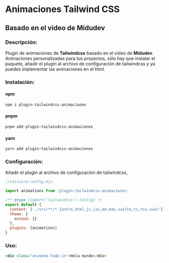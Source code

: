 # Animaciones Tailwind CSS

## Basado en el video de Midudev

### Descripción:

Plugin de animaciones de **Tailwindcss** basado en el video de **Midudev**. Animaciones personalizadas para tus proyectos, sólo hay que instalar el paquete, añadir el plugin al archivo de configuración de tailwindcss y ya puedes implementar las animaciones en el html.

### Instalación:

#### npm

```bash
npm i plugin-tailwindcss-animaciones
```

#### pnpm

```bash
pnpm add plugin-tailwindcss-animaciones
```

#### yarn

```bash
yarn add plugin-tailwindcss-animaciones
```

### Configuración:

Añadir el plugin al archivo de configuración de tailwindcss,

```javascript
//tailwind.config.mjs

import animations from 'plugin-tailwindcss-animaciones'

/** @type {import('tailwindcss').Config} */
export default {
  content: ['./src/**/*.{astro,html,js,jsx,md,mdx,svelte,ts,tsx,vue}'],
  theme: {
    extend: {}
  },
  plugins: [animations]
}
```

### Uso:

```html
<div class="animate-fade-in">Hola mundo</div>
```
